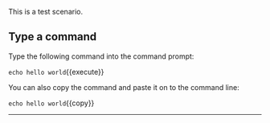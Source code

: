 This is a test scenario.

## Type a command

Type the following command into the command prompt:

`echo hello world`{{execute}}

You can also copy the command and paste it on to the command line:

`echo hello world`{{copy}}

----